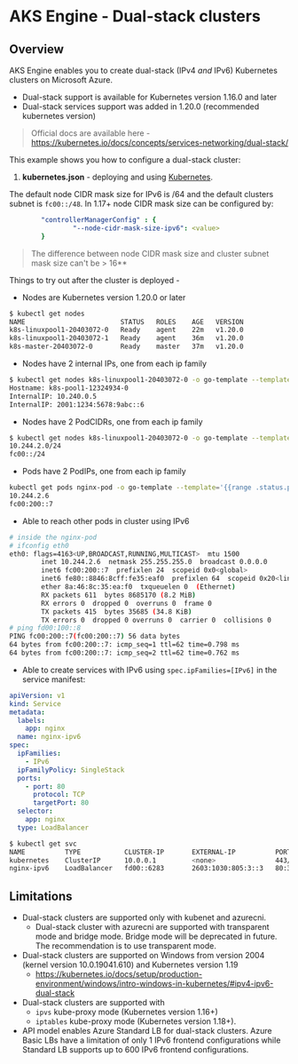 # AKS Engine - Dual-stack clusters

## Overview

AKS Engine enables you to create dual-stack (IPv4 *and* IPv6) Kubernetes clusters on Microsoft Azure.

- Dual-stack support is available for Kubernetes version 1.16.0 and later
- Dual-stack services support was added in 1.20.0 (recommended kubernetes version)

> Official docs are available here - https://kubernetes.io/docs/concepts/services-networking/dual-stack/

This example shows you how to configure a dual-stack cluster:

1. **kubernetes.json** - deploying and using [Kubernetes](kubernetes.json).

The default node CIDR mask size for IPv6 is /64 and the default clusters subnet is `fc00::/48`. In 1.17+ node CIDR mask size can be configured by:

```yaml
        "controllerManagerConfig" : {
                "--node-cidr-mask-size-ipv6": <value>
        }
```

> The difference between node CIDR mask size and cluster subnet mask size can't be > 16**

Things to try out after the cluster is deployed -

- Nodes are Kubernetes version 1.20.0 or later

```bash
$ kubectl get nodes
NAME                        STATUS   ROLES    AGE   VERSION
k8s-linuxpool1-20403072-0   Ready    agent    22m   v1.20.0
k8s-linuxpool1-20403072-1   Ready    agent    36m   v1.20.0
k8s-master-20403072-0       Ready    master   37m   v1.20.0
```

- Nodes have 2 internal IPs, one from each ip family

```bash
$ kubectl get nodes k8s-linuxpool1-20403072-0 -o go-template --template='{{range .status.addresses}}{{printf "%s: %s \n" .type .address}}{{end}}'
Hostname: k8s-pool1-12324934-0
InternalIP: 10.240.0.5
InternalIP: 2001:1234:5678:9abc::6
```

- Nodes have 2 PodCIDRs, one from each ip family

```bash
$ kubectl get nodes k8s-linuxpool1-20403072-0 -o go-template --template='{{range .spec.podCIDRs}}{{printf "%s\n" .}}{{end}}'
10.244.2.0/24
fc00::/24
```

- Pods have 2 PodIPs, one from each ip family

```bash
kubectl get pods nginx-pod -o go-template --template='{{range .status.podIPs}}{{printf "%s \n" .ip}}{{end}}'
10.244.2.6
fc00:200::7
```

- Able to reach other pods in cluster using IPv6

```bash
# inside the nginx-pod
# ifconfig eth0
eth0: flags=4163<UP,BROADCAST,RUNNING,MULTICAST>  mtu 1500
        inet 10.244.2.6  netmask 255.255.255.0  broadcast 0.0.0.0
        inet6 fc00:200::7  prefixlen 24  scopeid 0x0<global>
        inet6 fe80::8846:8cff:fe35:eaf0  prefixlen 64  scopeid 0x20<link>
        ether 8a:46:8c:35:ea:f0  txqueuelen 0  (Ethernet)
        RX packets 611  bytes 8685170 (8.2 MiB)
        RX errors 0  dropped 0  overruns 0  frame 0
        TX packets 415  bytes 35685 (34.8 KiB)
        TX errors 0  dropped 0 overruns 0  carrier 0  collisions 0
# ping fd00:100::8
PING fc00:200::7(fc00:200::7) 56 data bytes
64 bytes from fc00:200::7: icmp_seq=1 ttl=62 time=0.798 ms
64 bytes from fc00:200::7: icmp_seq=2 ttl=62 time=0.762 ms
```

- Able to create services with IPv6 using `spec.ipFamilies=[IPv6]` in the service manifest:

```yaml
apiVersion: v1
kind: Service
metadata:
  labels:
    app: nginx
  name: nginx-ipv6
spec:
  ipFamilies:
    - IPv6
  ipFamilyPolicy: SingleStack
  ports:
    - port: 80
      protocol: TCP
      targetPort: 80
  selector:
    app: nginx
  type: LoadBalancer
```

```bash
$ kubectl get svc
NAME          TYPE           CLUSTER-IP       EXTERNAL-IP          PORT(S)        AGE
kubernetes    ClusterIP      10.0.0.1         <none>               443/TCP        58m
nginx-ipv6    LoadBalancer   fd00::6283       2603:1030:805:3::3   80:31140/TCP   32s
```

## Limitations

- Dual-stack clusters are supported only with kubenet and azurecni.
  - Dual-stack cluster with azurecni are supported with transparent mode and bridge mode. Bridge mode will be deprecated in future. The recommendation is to use transparent mode.
- Dual-stack clusters are supported on Windows from version 2004 (kernel version 10.0.19041.610) and Kubernetes version 1.19
  - https://kubernetes.io/docs/setup/production-environment/windows/intro-windows-in-kubernetes/#ipv4-ipv6-dual-stack
- Dual-stack clusters are supported with
  - `ipvs` kube-proxy mode (Kubernetes version 1.16+)
  - `iptables` kube-proxy mode (Kubernetes version 1.18+).
- API model enables Azure Standard LB for dual-stack clusters. Azure Basic LBs have a limitation of only 1 IPv6 frontend configurations while Standard LB supports up to 600 IPv6 frontend configurations.
